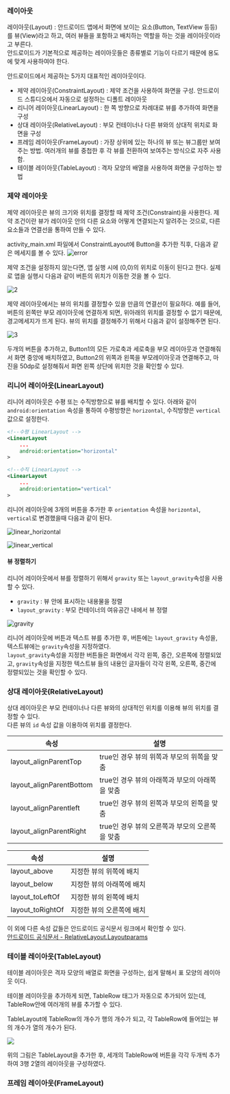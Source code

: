 ### 레이아웃

레이아웃(Layout) : 안드로이드 앱에서 화면에 보이는 요소(Button, TextView 등등)를 뷰(View)라고 하고, 여러 뷰들을 포함하고 배치하는 역할을 하는 것을 레이아웃이라고 부른다.
<br>안드로이드가 기본적으로 제공하는 레이아웃들은 종류별로 기능이 다르기 때문에 용도에 맞게 사용하여야 한다.

안드로이드에서 제공하는 5가지 대표적인 레이아웃이다.

- 제약 레이아웃(ConstraintLayout) : 제약 조건을 사용하여 화면을 구성. 안드로이드 스튜디오에서 자동으로 설정하는 디폴트 레이아웃
- 리니어 레이아웃(LinearLayout) : 한 쪽 방향으로 차례대로 뷰를 추가하여 화면을 구성
- 상대 레이아웃(RelativeLayout) : 부모 컨테이너나 다른 뷰와의 상대적 위치로 화면을 구성
- 프레임 레이아웃(FrameLayout) : 가장 상위에 있는 하나의 뷰 또는 뷰그룹만 보여주는 방법. 여러개의 뷰를 중첩한 후 각 뷰를 전환하여 보여주는 방식으로 자주 사용함.
- 테이블 레이아웃(TableLayout) : 격자 모양의 배열을 사용하여 화면을 구성하는 방법


### 제약 레이아웃

제약 레이아웃은 뷰의 크기와 위치를 결정할 때 제약 조건(Constraint)을 사용한다. 제약 조건이란 뷰가 레이아웃 안의 다른 요소와 어떻게 연결되는지 알려주는 것으로, 다른 요소들과 연결선을 통하여 만들 수 있다.

activity_main.xml 파일에서 ConstraintLayout에 Button을 추가한 직후, 다음과 같은 메세지를 볼 수 있다.
![error](img/2_constraint.png)

제약 조건을 설정하지 않는다면, 앱 실행 시에 (0,0)의 위치로 이동이 된다고 한다. 실제로 앱을 실행시 다음과 같이 버튼의 위치가 이동한 것을 볼 수 있다.

![2](./img/2_2.png)

제약 레이아웃에서는 뷰의 위치를 결정할수 있을 만큼의 연결선이 필요하다. 예를 들어, 버튼의 왼쪽만 부모 레이아웃에 연결하게 되면, 위아래의 위치를 결정할 수 없기 때문에, 경고메세지가 뜨게 된다. 뷰의 위치를 결정해주기 위해서 다음과 같이 설정해주면 된다.

![3](img/2_3.PNG)

두개의 버튼을 추가하고, Button1의 모든 가로축과 세로축을 부모 레이아웃과 연결해줘서 화면 중앙에 배치하였고, Button2의 위쪽과 왼쪽을 부모레이아웃과 연결해주고, 마진을 50dp로 설정해줘서 화면 왼쪽 상단에 위치한 것을 확인할 수 있다.


### 리니어 레이아웃(LinearLayout)

리니어 레이아웃은 수평 또는 수직방향으로 뷰를 배치할 수 있다. 아래와 같이 `android:orientation` 속성을 통하여 수평방향은 `horizontal`, 수직방향은 `vertical`값으로 설정한다.

```xml
<!--수평 LinearLayout -->
<LinearLayout 
    ...
    android:orientation="horizontal"
>
```
```xml
<!--수직 LinearLayout -->
<LinearLayout 
    ...
    android:orientation="vertical"
>
```

리니어 레이아웃에 3개의 버튼을 추가한 후 `orientation` 속성을 `horizontal`, `vertical`로 변경했을때 다음과 같이 된다. 

![linear_horizontal](img/linear_horizontal.PNG)

![linear_vertical](img/linear_vertical.PNG)

#### 뷰 정렬하기
리니어 레이아웃에서 뷰를 정렬하기 위해서 `gravity` 또는 `layout_gravity`속성을 사용할 수 있다.

- `gravity` : 뷰 안에 표시하는 내용물을 정렬<br>
- `layout_gravity` : 부모 컨테이너의 여유공간 내에서 뷰 정렬


![gravity](img/gravity.PNG)



리니어 레이아웃에 버튼과 텍스트 뷰를 추가한 후, 버튼에는 `layout_gravity` 속성을, 텍스트뷰에는 `gravity`속성을 지정하였다.
<br>`layout_gravity`속성을 지정한 버튼들은 화면에서 각각 왼쪽, 중간, 오른쪽에 정렬되었고, `gravity`속성을 지정한 텍스트뷰 들의 내용인 글자들이 각각 왼쪽, 오른쪽, 중간에 정렬되있는 것을 확인할 수 있다.


### 상대 레이아웃(RelativeLayout)

상대 레이아웃은 부모 컨테이너나 다른 뷰와의 상대적인 위치를 이용해 뷰의 위치를 결정할 수 있다.
<br>다른 뷰의 `id` 속성 값을 이용하여 위치를 결정한다.

 |속성|설명|
|------|---|
|layout_alignParentTop|true인 경우 뷰의 위쪽과 부모의 위쪽을 맞춤|
|layout_alignParentBottom|true인 경우 뷰의 아래쪽과 부모의 아래쪽을 맞춤|
|layout_alignParentleft|true인 경우 뷰의 왼쪽과 부모의 왼쪽을 맞춤|
|layout_alignParentRight|true인 경우 뷰의 오른쪽과 부모의 오른쪽을 맞춤|

 |속성|설명|
|------|---|
|layout_above|지정한 뷰의 위쪽에 배치|
|layout_below|지정한 뷰의 아래쪽에 배치|
|layout_toLeftOf|지정한 뷰의 왼쪽에 배치|
|layout_toRightOf|지정한 뷰의 오른쪽에 배치|


이 외에 다른 속성 값들은 안드로이드 공식문서 링크에서 확인할 수 있다.
<br>[안드로이드 공식문서 - RelativeLayout.Layoutparams](https://developer.android.com/reference/android/widget/RelativeLayout.LayoutParams?hl=ko)

### 테이블 레이아웃(TableLayout)

테이블 레이아웃은 격자 모양의 배열로 화면을 구성하는, 쉽게 말해서 표 모양의 레이아웃 이다.

테이블 레이아웃을 추가하게 되면, TableRow 태그가 자동으로 추가되어 있는데, TableRow안에 여러개의 뷰를 추가할 수 있다.

TableLayout에 TableRow의 개수가 행의 개수가 되고, 각 TableRow에 들어있는 뷰의 개수가 열의 개수가 된다. 


![](img/table_row.png)

위의 그림은 TableLayout을 추가한 후, 세개의 TableRow에 버튼을 각각 두개씩 추가하여 3행 2열의 레이아웃을 구성하였다.

### 프레임 레이아웃(FrameLayout)



